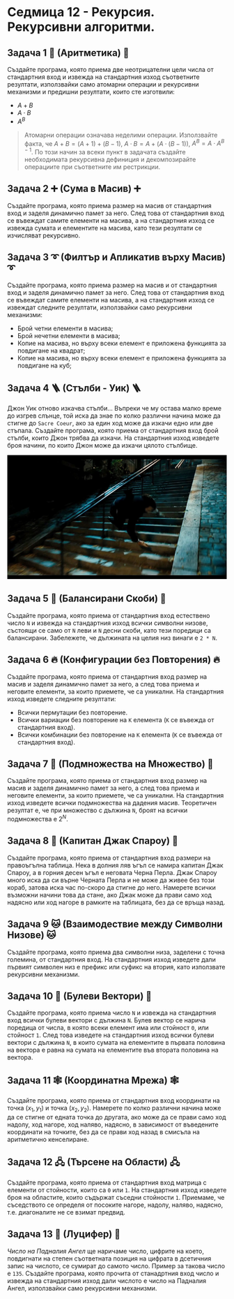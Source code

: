 # Седмица 12 - Рекурсия. Рекурсивни алгоритми.



## Задача 1 :100: (Аритметика) :100:

Създайте програма, която приема две неотрицателни цели числа от стандартния вход и извежда на стандартния изход съответните резултати, използвайки само атомарни операции и рекурсивни механизми и предишни резултати, които сте изготвили:

* $A + B$
* $A \cdot B$
* $A ^ B$

> Атомарни операции означава неделими операции. Използвайте факта, че $A + B = (A + 1) + (B - 1)$, $A \cdot B = A + (A \cdot (B - 1))$, $A^{B} = A \cdot A^{B - 1}$. По този начин за всеки пункт в задачата създайте необходимата рекурсивна дефиниция и декомпозирайте операциите при съответните им рестрикции.


## Задача 2 :heavy_plus_sign: (Сума в Масив) :heavy_plus_sign:

Създайте програма, която приема размер на масив от стандартния вход и заделя динамично памет за него. След това от стандартния вход се въвеждат самите елементи на масива, а на стандартния изход се извежда сумата и елементите на масива, като тези резултати се изчисляват рекурсивно.


## Задача 3 :curly_loop: (Филтър и Апликатив върху Масив) :curly_loop:

Създайте програма, която приема размер на масив и от стандартния вход и заделя динамично памет за него. След това от стандартния вход се въвеждат самите елементи на масива, а на стандартния изход се извеждат следните резултати, използвайки само рекурсивни механизми:

* Брой четни елементи в масива;
* Брой нечетни елементи в масива;
* Копие на масива, но върху всеки елемент е приложена функцията за повдигане на квадрат;
* Копие на масива, но върху всеки елемент е приложена функцията за повдигане на куб;


## Задача 4 🪜 (Стълби - Уик) 🪜

Джон Уик отново изкачва стълби... Въпреки че му остава малко време до изгрев слънце, той иска да знае по колко различни начина може да стигне до `Sacre Coeur`, ако за един ход може да изкачи едно или две стъпала. Създайте програма, която приема от стандартния вход брой стълби, които Джон трябва да изкачи. На стандартния изход изведете броя начини, по които Джон може да изкачи цялото стълбище.

![John Wick](Images/JohnWick.jpg)


## Задача 5 :imp: (Балансирани Скоби) :imp:

Създайте програма, която приема от стандартния вход естествено число `N` и извежда на стандартния изход всички символни низове, състоящи се само от `N` леви и `N` десни скоби, като тези поредици са балансирани. Забележете, че дължината на целия низ винаги е `2 * N`.


## Задача 6 :fire: (Конфигурации без Повторения) :fire:

Създайте програма, която приема от стандартния вход размер на масив и заделя динамично памет за него, а след това приема и неговите елементи, за които приемете, че са уникални. На стандартния изход изведете следните резултати:

* Всички пермутации без повторение.
* Всички вариации без повторение на `K` елемента (`K` се въвежда от стандартния вход).
* Всички комбинации без повторение на `K` елемента (`K` се въвежда от стандартния вход).


## Задача 7 :eyes: (Подмножества на Множество) :eyes:

Създайте програма, която приема от стандартния вход размер на масив и заделя динамично памет за него, а след това приема и неговите елементи, за които приемете, че са уникални. На стандартния изход изведете всички подмножества на дадения масив. Теоретичен резултат е, че при множество с дължина `N`, броят на всички подмножества е $2^N$.


## Задача 8 🧭 (Капитан Джак Спароу) 🧭

Създайте програма, която приема от стандартния вход размери на правоъгълна таблица. Нека в долния ляв ъгъл се намира капитан Джак Спароу, а в горния десен ъгъл е неговата Черна Перла. Джак Спароу много иска да си върне Черната Перла и не може да живее без този кораб, затова иска час по-скоро да стигне до него. Намерете всички възможни начини това да стане, ако Джак може да прави само ход надясно или ход нагоре в рамките на таблицата, без да се връща назад.


## Задача 9 :cat: (Взаимодествие между Символни Низове) :cat:

Създайте програма, която приема два символни низа, заделени с точна големина, от стандартния вход. На стандартния изход изведете дали първият символен низ е префикс или суфикс на втория, като използвате рекурсивни механизми.


## Задача 10 📖 (Булеви Вектори) 📖

Създайте програма, която приема число `N` и извежда на стандартния вход всички булеви вектори с дължина `N`. Булев вектор се нарича поредица от числа, в която всеки елемент има или стойност `0`, или стойност `1`. След това изведете на стандартния изход всички булеви вектори с дължина `N`, в които сумата на елементите в първата половина на вектора е равна на сумата на елементите във втората половина на вектора.


## Задача 11 🕸 (Координатна Мрежа) 🕸

Създайте програма, която приема от стандартния вход координати на точка $(x_{1}, y_{1})$ и точка $(x_{2}, y_{2})$. Намерете по колко различни начина може да се стигне от едната точка до другата, ако може да се прави само ход надолу, ход нагоре, ход наляво, надясно, в зависимост от въведените координати на точките, без да се прави ход назад в смисъла на аритметично кенселиране.


## Задача 12 🖧 (Търсене на Области) 🖧

Създайте програма, която приема от стандартния вход матрица с елементи от стойности, които са `0` или `1`. На стандартния изход изведете броя на областите, които съдържат съседни стойности `1`. Приемаме, че съседството се определя от посоките нагоре, надолу, наляво, надясно, т.е. диагоналите не се взимат предвид.


## Задача 13 👹 (Луцифер) 👹

*Число на Падналия Ангел* ще наричаме число, цифрите на което, повдигнати на степен съответната позиция на цифрата в дсетичния запис на числото, се сумират до самото число. Пример за такова число е `135`. Създайте програма, която прочита от станадртния вход число и извежда на стандартния изход дали числото е число на Падналия Ангел, използвайки само рекурсивни механизми.
